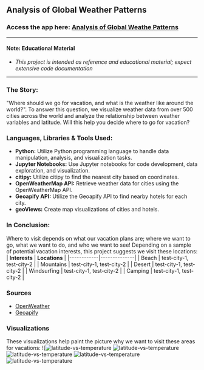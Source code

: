 ## Analysis of Global Weather Patterns
### Access the app here: [Analysis of Global Weathe Patterns](https://robert-z-lehr.github.io/Analysis-of-Global-Weather-Patterns/)
---
#### __Note__: Educational Material
- _This project is intended as reference and educational material; expect extensive code documentation_
---


### __The Story:__
"Where should we go for vacation, and what is the weather like around the world?". To answer this question, we visualize weather data from over 500 cities across the world and analyze the relationship between weather variables and latitude. Will this help you decide where to go for vacation?

### Languages, Libraries & Tools Used:
- **Python:** Utilize Python programming language to handle data manipulation, analysis, and visualization tasks.
- **Jupyter Notebooks:** Use Jupyter notebooks for code development, data exploration, and visualization.
- **citipy:** Utilize citipy to find the nearest city based on coordinates.
- **OpenWeatherMap API:** Retrieve weather data for cities using the OpenWeatherMap API.
- **Geoapify API:** Utilize the Geoapify API to find nearby hotels for each city.
- **geoViews:** Create map visualizations of cities and hotels.

### In Conclusion:
Where to visit depends on what our vacation plans are; where we want to go, what we want to do, and who we want to see! Depending on a sample of potential vacation interests, this project suggests we visit these locations:
| __Interests__ | __Locations__ |
|------------|--------------|
| Beach | test-city-1, test-city-2 |
| Mountains | test-city-1, test-city-2 |
| Desert | test-city-1, test-city-2 |
| Windsurfing | test-city-1, test-city-2 |
| Camping | test-city-1, test-city-2 |

### Sources
- [OpenWeather](https://openweathermap.org/)
- [Geoapify](https://www.geoapify.com/)

### Visualizations
These visualizations help paint the picture why we want to visit these areas for vacations:
![![latitude-vs-temperature](https://github.com/robert-z-lehr/Analysis-of-Global-Weather-Patterns/blob/main/images/latitude-vs-temperature-plotly.png)
![latitude-vs-temperature](https://github.com/robert-z-lehr/Analysis-of-Global-Weather-Patterns/blob/main/images/latitude-vs-temperature-matplotlib.png)
![latitude-vs-temperature](https://github.com/robert-z-lehr/Analysis-of-Global-Weather-Patterns/blob/main/images/latitude-vs-cloudiness-matplotlib.png)
![latitude-vs-temperature](https://github.com/robert-z-lehr/Analysis-of-Global-Weather-Patterns/blob/main/images/latitude-vs-windSpeed-2022-10-18-matplotlib.png)
![latitude-vs-temperature](https://github.com/robert-z-lehr/Analysis-of-Global-Weather-Patterns/blob/main/images/latitude-vs-windSpeed-2023-05-12-matplotlib.png)